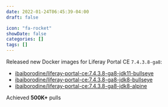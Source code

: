 ```yaml
---
date: 2022-01-24T06:45:39-04:00
draft: false

icon: "fa-rocket"
showDate: false
categories: []
tags: []
---
```


Released new Docker images for Liferay Portal CE `7.4.3.8-ga8`:
- [ibaiborodine/liferay-portal-ce:7.4.3.8-ga8-jdk11-bullseye](https://hub.docker.com/layers/ibaiborodine/liferay-portal-ce/7.4.3.8-ga8-jdk11-bullseye/images/sha256-7aab2ee9c426a68a3716324c9b4fc6a5fd52449f10b7c366a027bd7a7907f42b?context=repo)
- [ibaiborodine/liferay-portal-ce:7.4.3.8-ga8-jdk8-bullseye](https://hub.docker.com/layers/ibaiborodine/liferay-portal-ce/7.4.3.8-ga8-jdk8-bullseye/images/sha256-444df89e2eb25788bce12a55d6f92e5fb6614b563824ab799464a3ba957dffcc?context=repo)
- [ibaiborodine/liferay-portal-ce:7.4.3.8-ga8-jdk8-alpine](https://hub.docker.com/layers/ibaiborodine/liferay-portal-ce/7.4.3.8-ga8-jdk8-alpine/images/sha256-f11f611146ad6160aa24ff4ff040de7bbcae5cd8ab20f2855a2bbf10bfbe601a?context=repo)

Achieved **500K+** pulls
